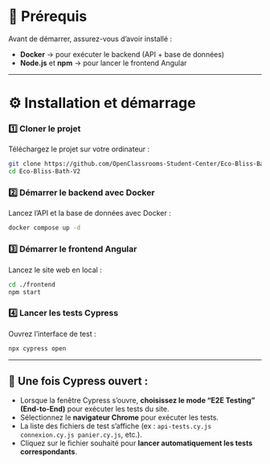 # 🧩 Prérequis

Avant de démarrer, assurez-vous d’avoir installé :
- **Docker** → pour exécuter le backend (API + base de données)
- **Node.js** et **npm** → pour lancer le frontend Angular


---

# ⚙️ Installation et démarrage

### 1️⃣ Cloner le projet
Téléchargez le projet sur votre ordinateur :
```bash
git clone https://github.com/OpenClassrooms-Student-Center/Eco-Bliss-Bath-V2.git
cd Eco-Bliss-Bath-V2
```
### 2️⃣ Démarrer le backend avec Docker
Lancez l’API et la base de données avec Docker :
```bash
docker compose up -d
```
### 3️⃣ Démarrer le frontend Angular
Lancez le site web en local :
```bash
cd ./frontend
npm start
```
### 4️⃣ Lancer les tests Cypress
Ouvrez l’interface de test :
```bash
npx cypress open
```
---
## 🧪 Une fois Cypress ouvert :

- Lorsque la fenêtre Cypress s’ouvre, **choisissez le mode “E2E Testing” (End-to-End)** pour exécuter les tests du site.  
- Sélectionnez le **navigateur Chrome** pour exécuter les tests.  
- La liste des fichiers de test s’affiche (ex : `api-tests.cy.js connexion.cy.js panier.cy.js`, etc.).  
- Cliquez sur le fichier souhaité pour **lancer automatiquement les tests correspondants**.